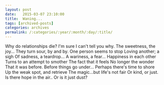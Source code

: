 ```yaml
---
layout: post
date:	2015-03-07 23:10:00
title:  Waning...
tags: [archived-posts]
categories: archives
permalink: /:categories/:year/:month/:day/:title/
---
```

Why do relationships die?
I'm sure I can't tell you why.
The sweetness, the joy...
They turn sour, by and by.
One person seems to stop
Loving another; a sigh
Of sadness, a teardrop...
A wariness, a fear...
Happiness in each other
Turns to an attempt to smother
The fact that it feels
No longer the wonder
That it was before.
Before things go under...
Perhaps there's time to shore
Up the weak spot, and retrieve
The magic...but life's not fair
Or kind, or just. 
Is there hope in the air..
Or is it just dust?
